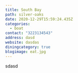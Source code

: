```yaml
---
title: South Bay
path: silver-oaks
date: 2020-12-29T15:59:24.435Z
categories:
  - boat
contact: "3223134543"
address: dasd
website: dasdas
diningcategory: true
blogimage: eat.jpg
---
```

sdasd